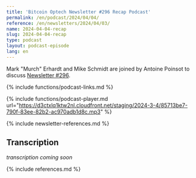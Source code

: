 ```yaml
---
title: 'Bitcoin Optech Newsletter #296 Recap Podcast'
permalink: /en/podcast/2024/04/04/
reference: /en/newsletters/2024/04/03/
name: 2024-04-04-recap
slug: 2024-04-04-recap
type: podcast
layout: podcast-episode
lang: en
---
```

Mark "Murch" Erhardt and Mike Schmidt are joined by Antoine Poinsot to discuss [Newsletter #296]({{page.reference}}).

{% include functions/podcast-links.md %}

{% include functions/podcast-player.md url="https://d3ctxlq1ktw2nl.cloudfront.net/staging/2024-3-4/85713be7-790f-83ee-82b2-ac970adb1d8c.mp3" %}

{% include newsletter-references.md %}

## Transcription

_transcription coming soon_

{% include references.md %}
